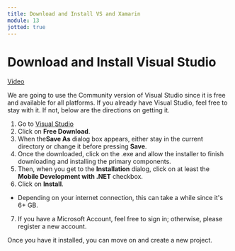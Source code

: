 ```yaml
---
title: Download and Install VS and Xamarin
module: 13
jotted: true
---
```


# Download and Install Visual Studio

<a href="https://umontana.zoom.us/rec/play/u8YoI7z7rm83EoadsASDBf54W43sKqushiUcqaIOnx7hVnNSMFWgZ7ZENOXqDs5jhZjNBpaNBFN7vorM?continueMode=true&_x_zm_rtaid=DlWtLI-zRlCUpYLqasgjPA.1585764072172.6cf1bc0be13f13c9ac0eb5ca428d956c&_x_zm_rhtaid=855">Video</a>

We are going to use the Community version of Visual Studio since it is free and available for all platforms.  If you already have Visual Studio, feel free to stay with it.  If not, below are the directions on getting it.

1. Go to [Visual Studio](https://visualstudio.microsoft.com/downloads/)
2. Click on **Free Download**.
3. When the**Save As** dialog box appears, either stay in the current directory or change it before pressing **Save**.
4. Once the downloaded, click on the .exe and allow the installer to finish downloading and installing the primary components.
5. Then, when you get to the **Installation** dialog, click on at least the **Mobile Development with .NET** checkbox.
6. Click on **Install**.

* Depending on your internet connection, this can take a while since it's 6+ GB.

7. If you have a Microsoft Account, feel free to sign in; otherwise, please register a new account.

Once you have it installed, you can move on and create a new project.
